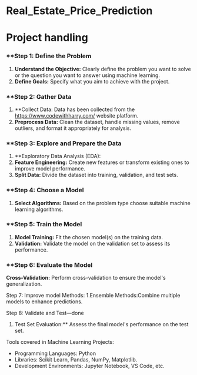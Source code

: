# Real_Estate_Price_Prediction
# Project handling

### **Step 1: Define the Problem

1. **Understand the Objective:** Clearly define the problem you want to solve or the question you want to answer using machine learning.
2. **Define Goals:** Specify what you aim to achieve with the project.

### **Step 2: Gather Data


1. **Collect Data:
   Data has been collected from the https://www.codewithharry.com/ website platform.
3. **Preprocess Data:** Clean the dataset, handle missing values, remove outliers, and format it appropriately for analysis.

### **Step 3: Explore and Prepare the Data

1. **Exploratory Data Analysis (EDA):
2. **Feature Engineering:** Create new features or transform existing ones to improve model performance.
3. **Split Data:** Divide the dataset into training, validation, and test sets.

### **Step 4: Choose a Model

1. **Select Algorithms:** Based on the problem type choose suitable machine learning algorithms.


### **Step 5: Train the Model

1. **Model Training:** Fit the chosen model(s) on the training data.
2. **Validation:** Validate the model on the validation set to assess its performance.

### **Step 6: Evaluate the Model 

**Cross-Validation:** Perform cross-validation to ensure the model's generalization.

Step 7: Improve  model Methods:
1.Ensemble Methods:Combine multiple models to enhance predictions.

Step 8: Validate and Test—done
1. Test Set Evaluation:** Assess the final model's performance on the test set.


Tools covered in Machine Learning Projects:
- Programming Languages: Python
- Libraries: Scikit Learn, Pandas, NumPy, Matplotlib.
- Development Environments: Jupyter Notebook, VS Code, etc.
